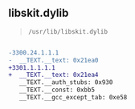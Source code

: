 ## libskit.dylib

> `/usr/lib/libskit.dylib`

```diff

-3300.24.1.1.1
-  __TEXT.__text: 0x21ea0
+3301.1.1.1.1
+  __TEXT.__text: 0x21ea4
   __TEXT.__auth_stubs: 0x930
   __TEXT.__const: 0xbb5
   __TEXT.__gcc_except_tab: 0xe58

```
